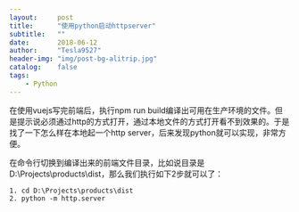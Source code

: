 ```yaml
---
layout:     post
title:      "使用python启动httpserver"
subtitle:   ""
date:       2018-06-12
author:     "Tesla9527"
header-img: "img/post-bg-alitrip.jpg"
catalog:    false
tags:
    - Python    
---
```


在使用vuejs写完前端后，执行npm run build编译出可用在生产环境的文件。但是提示说必须通过http的方式打开，通过本地文件的方式打开看不到效果的。于是找了一下怎么样在本地起一个http server，后来发现python就可以实现，非常方便。

在命令行切换到编译出来的前端文件目录，比如说目录是D:\Projects\products\dist，那么我们执行如下2步就可以了：

```
1. cd D:\Projects\products\dist
2. python -m http.server
```